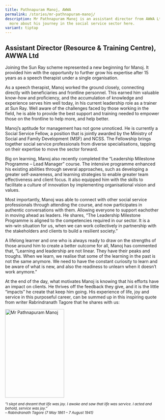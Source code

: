 ```yaml
---
title: Pathnapuram Manoj, AWWA
permalink: /stories/mr-pathnapuram-manoj/
description: Mr Pathnapuram Manoj is an assistant director from AWWA Ltd. Read
  more about his journey in the social service sector here.
variant: tiptap
---
```

<h2>Assistant Director (Resource &amp; Training Centre), AWWA Ltd</h2>
<p>Joining the Sun Ray scheme represented a new beginning for Manoj. It provided
him with the opportunity to further grow his expertise after 15 years as
a speech therapist under a single organisation.</p>
<p>As a speech therapist, Manoj worked the ground closely, connecting directly
with beneficiaries and frontline personnel. This earned him valuable know-how
and proficiency, and the accumulation of knowledge and experience serves
him well today, in his current leadership role as a trainer at Sun Ray.
Well aware of the challenges faced by those working in the field, he is
able to provide the best support and training needed to empower those on
the frontline to help more, and help better.</p>
<p>Manoj’s aptitude for management has not gone unnoticed. He is currently
a Social Service Fellow, a position that is jointly awarded by the Ministry
of Social and Family Development (MSF) and NCSS. The Fellowship brings
together social service professionals from diverse specialisations, tapping
on their expertise to move the sector forward.</p>
<p>Big on learning, Manoj also recently completed the “Leadership Milestone
Programme – Lead Manager” course. The intensive programme enhanced his
existing abilities through several approaches, such as developing a greater
self-awareness, and learning strategies to enable greater team effectiveness
and client focus. It also equipped him with the skills to facilitate a
culture of innovation by implementing organisational vision and values.</p>
<p>Most importantly, Manoj was able to connect with other social service
professionals through attending the course, and now participates in authentic
conversations with them. Allowing everyone to support eachother in moving
ahead as leaders. He shares, “The Leadership Milestone Programme is aligned
to the competencies required in our sector. It is a win-win situation for
us, when we can work collectively in partnership with the stakeholders
and clients to build a resilient society.”</p>
<p>A lifelong learner and one who is always ready to draw on the strengths
of those around him to create a better outcome for all, Manoj has commented
that, “Learning and leadership are not linear. They have their peaks and
troughs. When we learn, we realise that some of the learning in the past
is not the same anymore. We need to have the constant curiosity to learn
and be aware of what is new, and also the readiness to unlearn when it
doesn’t work anymore.”</p>
<p>At the end of the day, what motivates Manoj is knowing that his efforts
have an impact on clients. He thrives off the feedback they give, and it
is the little “impacts” he create that keep him going. His experience of
life, joy and service in this purposeful career, can be summed up in this
inspiring quote from writer Rabrindranath Tagore that he shares with us:</p>
<div class="isomer-image-wrapper">
<img style="width: 192px; height: 288px;" height="auto" width="100%" alt="Mr Pathnapuram Manoj" src="/images/stories/pages/mr-pathnapuram-manoj.jpg">
</div>
<p><em><sup>"I slept and dreamt that life was joy. I awoke and saw that life was service. I acted and behold, service was joy.” <br>– Rabindranath Tagore (7 May 1861 – 7 August 1941)</sup></em>
</p>